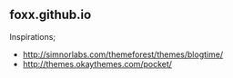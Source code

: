 ## foxx.github.io

Inspirations;

* http://simnorlabs.com/themeforest/themes/blogtime/
* http://themes.okaythemes.com/pocket/
